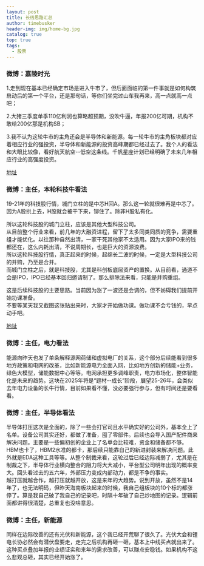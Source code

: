 ```yaml
---
layout: post
title: 长线思路汇总
author: timebusker
header-img: img/home-bg.jpg
catalog: true
top: true
tags:
  - 股票
---
```




### 微博：嘉陵时光 

1.走到现在基本已经确定市场是进入牛市了，但后面面临的第一件事就是如何构筑启动后的第一个平台，还是那句话，等你们坐完过山车我再来，高一点就高一点吧；

2.大猪三季度单季110亿利润也算略超预期，没吹牛逼，年报200亿可期，机构不敢给200亿那是机构SB；

3.我不认为这轮牛市的主角还会是半导体和新能源。每一轮牛市的主角板块都对应着相应行业的强投资，半导体和新能源的投资高峰期都已经过去了。我个人的看法和大眼比较像，看好航天航空--低空这条线。千帆星座计划已经明确了未来几年相应行业的高强度投资。

[地址](https://weibo.com/5334594944/OARlT5LyR)


### 微博：主任，本轮科技牛看法

19-21年的科技股行情，城门立柱的是中芯H回A。那么这一轮就很难再是中芯了。  
因为A股拱上去，H股就会被干下来，铆住了。除非H股私有化。  
  
所以这轮科技股的城门立柱，应该是其他大型科技公司。  
从目前整个行业来看，前几年的大融资进程，留下了太多同类同质的竞争，需要重组才能优化。以往那种自然出清，一家干死其他家不太适用。因为大家IPO来的钱都还在，这么内耗出清，不说周期长，也是巨大的资源浪费。  
所以这轮科技股行情，真正起来的时候，起绵长二波的时候，一定是大型科技公司的并购，乃至是合并。  
而城门立柱之后，就是科技股，尤其是科创板底层资产的置换。从目前看，通道不会是IPO，IPO已经基本回归邀请制了。那么排除法来看，只能是并购重组。  
  
这是后续科技股的主要思路。当前因为涨了一波还是会调的，但不妨碍我们提前开始功课准备。  
不要等某天我又截图这张贴出来时，大家才开始做功课。做功课不会亏钱的，早点动手吧。

[地址](https://weibo.com/2014433131/OBkAcCrC5)


### 微博：主任，电力看法

能源向昨天也发了单条解释源网荷储和虚拟电厂的关系，这个部分后续能看到很多地方政策和电网的改革，比如新能源电力全面入网，比如地方创新的储能+业务，绿色大模型，储能数据中心等等。电网承担更多调峰职责，电力市场化，整体智能化是未来的趋势。这块在2025年将是“题材--成长”阶段，展望25-26年，会类似去年电力设备的长牛行情，目前如果看不懂，没必要强行参与，但有时间还是要看看。


### 微博：主任，半导体看法

半导体打压这次是全面的，除了一些会打官司且水平确实好的公司外，基本全上了名单。设备公司其实还好，都做了准备，囤了零部件。后续也会导入国产配件商来解决问题。主要是一些偏初创的企业上了名单会比较难，资金和储备都不够。HBM也卡了，HBM2水准的都卡，那后续只能靠自己的新进封装来解决问题。此外就是EDA这种工具等等。从整个制裁来看，这轮过后已经边际减弱了，尤其是在制裁之下，半导体行业横向整合的阻力将大大减小，平台型公司明年出现的概率变大。回头看过去的五六年，外部压力变成内部动力，都是不争的事实。  
越打压就越合作，越打压就越开放，这是来年的大趋势。说到开放，虽然不是14年了，也无法明码，但昨天海南板块起来的时候，我自己组板块的10个标的都涨停了。算是我自己破了我自己的记录吧，时隔十年破了自己炒地图的记录。逻辑前面都讲得很清楚，总重复也没啥意思。



### 微博：主任，新能源

同样在边际改善的还有光伏和新能源，这个我已经开荒聊了很久了。光伏大会和锂电长协必然会有潜伏盘要走，走完之后机构再砸一砸，基本上中线买点就出来了。这种买点叠加年报的业绩证实和来年的需求改善，可以赚点安稳钱。如果机构不这么悲观总砸，其实已经开始涨了。